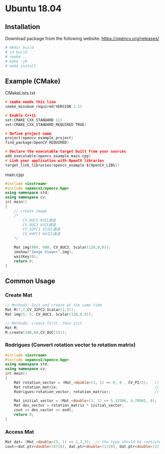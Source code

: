 #  Ubuntu 18.04  
## Installation  
Download package from the following website: https://opencv.org/releases/  
```bash
# mkdir build
# cd build
# cmake ..
# make -j8
# make install
```

## Example (CMake)
CMakeLists.txt
```c++
# cmake needs this line
cmake_minimum_required(VERSION 3.1)

# Enable C++11
set(CMAKE_CXX_STANDARD 11)
set(CMAKE_CXX_STANDARD_REQUIRED TRUE)

# Define project name
project(opencv_example_project)
find_package(OpenCV REQUIRED)

# Declare the executable target built from your sources
add_executable(opencv_example main.cpp)
# Link your application with OpenCV libraries
target_link_libraries(opencv_example ${OpenCV_LIBS})
```

main.cpp  
```c++
#include <iostream>
#include <opencv2/opencv.hpp>
using namespace std;
using namespace cv;
int main()
{
	// create image
	/*
		CV_8UC1 8位1通道
		CV_8UC3 8位3通道
		CV_32FC1 32位1通道
		CV_64FC1 64位1通道
	*/

	Mat img(800, 600, CV_8UC3, Scalar(128,0,0));	
	imshow("Image Viewer",img);
	waitKey(0);
	return 0;
}
```


## Common Usage  
### Create Mat
```c++
// Method1: Init and create at the same time
Mat M(7,7,CV_32FC2,Scalar(1,3));
Mat img(5, 5, CV_8UC3, Scalar(128,0,0));

// Method2: create first, then init
Mat M;
M.create(100,60,CV_8UC(15));
```


### Rodrigues (Convert rotation vector to rotation matrix)
```c++
#include <iostream>
#include <opencv2/opencv.hpp>
using namespace std;
using namespace cv;
int main()
{	
	Mat rotation_vector = (Mat_<double>(3, 1) << 0, 0 , CV_PI/2);   // rotation vector
	Mat rotation_matrix;                                            // rotaiton matrix
	Rodrigues(rotation_vector, rotation_matrix);                    // calculate 
	
	Mat initial_vector = (Mat_<double>(3, 1) << 5.13506, 4.70901, 0);
	Mat des_vector = rotation_matrix * initial_vector;
	cout << des_vector << endl;
	return 0;
}
```

### Access Mat
```c++
Mat dat= (Mat_<double>(3, 1) << 1,2,3);  // the type should be consistent
cout<<dat.ptr<double>(0)[0], dat.ptr<double>(1)[0], dat.ptr<double>(2)[0]<<endl;  
```

